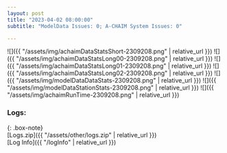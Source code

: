 ```yaml
---
layout: post
title: "2023-04-02 08:00:00"
subtitle: "ModelData Issues: 0; A-CHAIM System Issues: 0"

---
```


![]({{ "/assets/img/achaimDataStatsShort-2309208.png" | relative_url }})
![]({{ "/assets/img/achaimDataStatsLong00-2309208.png" | relative_url }})
![]({{ "/assets/img/achaimDataStatsLong01-2309208.png" | relative_url }})
![]({{ "/assets/img/achaimDataStatsLong02-2309208.png" | relative_url }})
![]({{ "/assets/img/modelDataDataStats-2309208.png" | relative_url }})
![]({{ "/assets/img/modelDataStationStats-2309208.png" | relative_url }})
![]({{ "/assets/img/achaimRunTime-2309208.png" | relative_url }})





### Logs:  
  
{: .box-note}  
[Logs.zip]({{ "/assets/other/logs.zip" | relative_url }})  
[Log Info]({{ "/logInfo" | relative_url }})  

